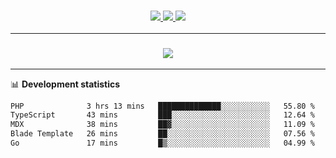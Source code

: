 <h3 align="center">
  <a href="https://github.com/hwalker928">
      <img src="https://img.shields.io/github/followers/hwalker928?label=Followers&style=for-the-badge&color=lightblue">
  </a>
  <a href="https://harryw.link/discord" alt="Discord">
      <img src="https://img.shields.io/discord/738451951758606336?label=discord&style=for-the-badge&color=lightblue"/>
  </a>
  <a href="https://harryw.link/sparked" alt="Sparked Host">
      <img src="https://img.shields.io/static/v1?label=Sponsor&message=Sparked%20Host&color=yellow&style=for-the-badge"/>
  </a>
</h3>

<hr>


<h3 align="center">
  <a href="https://github.com/hwalker928">
      <img src="https://github-profile-trophy.vercel.app/?username=hwalker928&no-bg=true&no-frame=true">
  </a>
</h3>


<hr>

📊 **Development statistics**

<!--START_SECTION:waka-->

```txt
PHP              3 hrs 13 mins   ██████████████░░░░░░░░░░░   55.80 %
TypeScript       43 mins         ███░░░░░░░░░░░░░░░░░░░░░░   12.64 %
MDX              38 mins         ██▓░░░░░░░░░░░░░░░░░░░░░░   11.09 %
Blade Template   26 mins         ██░░░░░░░░░░░░░░░░░░░░░░░   07.56 %
Go               17 mins         █▒░░░░░░░░░░░░░░░░░░░░░░░   04.99 %
```

<!--END_SECTION:waka-->
